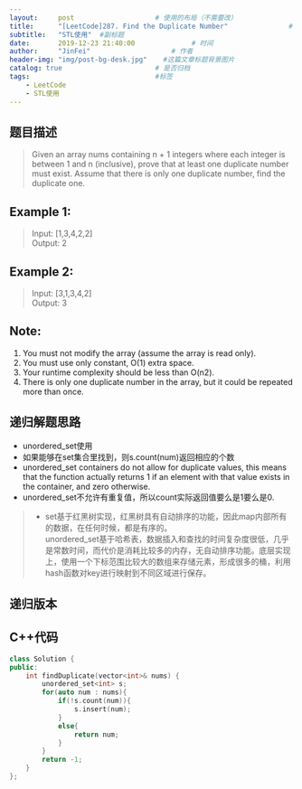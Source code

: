 ```yaml
---
layout:     post                    # 使用的布局（不需要改） 
title:      "[LeetCode]287. Find the Duplicate Number"               # 标题  
subtitle:   "STL使用"  #副标题 
date:       2019-12-23 21:40:00              # 时间 
author:     "JinFei"                    # 作者 
header-img: "img/post-bg-desk.jpg"    #这篇文章标题背景图片 
catalog: true                       # 是否归档 
tags:                               #标签     
    - LeetCode 
    - STL使用
---
```


## 题目描述
> Given an array nums containing n + 1 integers where each integer is between 1 and n (inclusive), prove that at least one duplicate number must exist. Assume that there is only one duplicate number, find the duplicate one.


## Example 1:
> Input: [1,3,4,2,2] <br>
Output: 2

## Example 2:
> Input: [3,1,3,4,2] <br>
Output: 3

## Note:
1. You must not modify the array (assume the array is read only).
2. You must use only constant, O(1) extra space.
3. Your runtime complexity should be less than O(n2).
4. There is only one duplicate number in the array, but it could be repeated more than once.

## 递归解题思路

- unordered_set使用
- 如果能够在set集合里找到，则s.count(num)返回相应的个数
- unordered_set containers do not allow for duplicate values, this means that the function actually returns 1 if an element with that value exists in the container, and zero otherwise.
- unordered_set不允许有重复值，所以count实际返回值要么是1要么是0.
> - set基于红黑树实现，红黑树具有自动排序的功能，因此map内部所有的数据，在任何时候，都是有序的。 <br>
 unordered_set基于哈希表，数据插入和查找的时间复杂度很低，几乎是常数时间，而代价是消耗比较多的内存，无自动排序功能。底层实现上，使用一个下标范围比较大的数组来存储元素，形成很多的桶，利用hash函数对key进行映射到不同区域进行保存。


## 递归版本

## C++代码
```C++
class Solution {
public:
    int findDuplicate(vector<int>& nums) {
        unordered_set<int> s;
        for(auto num : nums){
            if(!s.count(num)){
                s.insert(num);
            }
            else{
                return num;
            }
        }
        return -1;
    }
};
```
